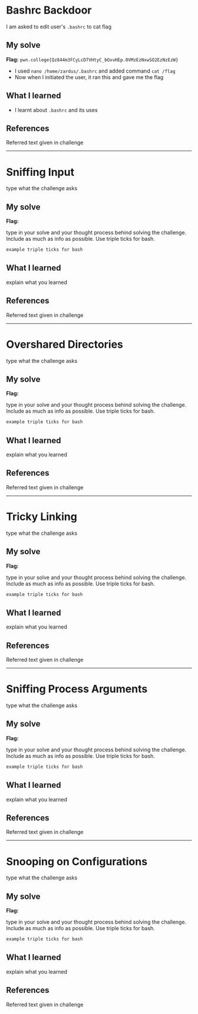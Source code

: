 # Bashrc Backdoor
I am asked to edit user's `.bashrc` to cat flag

## My solve
**Flag:** `pwn.college{Qz844m3FCyLcD7VHtyC_bOxvHEp.0VMzEzNxwSO2EzNzEzW}`

- I used `nano /home/zardus/.bashrc` and added command `cat /flag`
- Now when I initiated the user, it ran this and gave me the flag

## What I learned
- I learnt about `.bashrc` and its uses 

## References 
Referred text given in challenge

---

# Sniffing Input
type what the challenge asks

## My solve
**Flag:** 

type in your solve and your thought process behind solving the challenge. Include as much as info as possible. Use triple ticks for bash.
```bash
example triple ticks for bash
```

## What I learned
explain what you learned

## References 
Referred text given in challenge

---

# Overshared Directories
type what the challenge asks

## My solve
**Flag:** 

type in your solve and your thought process behind solving the challenge. Include as much as info as possible. Use triple ticks for bash.
```bash
example triple ticks for bash
```

## What I learned
explain what you learned

## References 
Referred text given in challenge

---

# Tricky Linking
type what the challenge asks

## My solve
**Flag:** 

type in your solve and your thought process behind solving the challenge. Include as much as info as possible. Use triple ticks for bash.
```bash
example triple ticks for bash
```

## What I learned
explain what you learned

## References 
Referred text given in challenge

---

# Sniffing Process Arguments
type what the challenge asks

## My solve
**Flag:** 

type in your solve and your thought process behind solving the challenge. Include as much as info as possible. Use triple ticks for bash.
```bash
example triple ticks for bash
```

## What I learned
explain what you learned

## References 
Referred text given in challenge

---

# Snooping on Configurations
type what the challenge asks

## My solve
**Flag:** 

type in your solve and your thought process behind solving the challenge. Include as much as info as possible. Use triple ticks for bash.
```bash
example triple ticks for bash
```

## What I learned
explain what you learned

## References 
Referred text given in challenge
